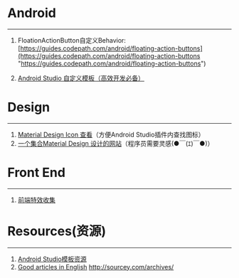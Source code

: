 # Android #
******
1. FloationActionButton自定义Behavior:[https://guides.codepath.com/android/floating-action-buttons](https://guides.codepath.com/android/floating-action-buttons "https://guides.codepath.com/android/floating-action-buttons")

2. [ Android Studio 自定义模板（高效开发必备）](http://robusttechhouse.com/tutorial-how-to-create-custom-android-code-templates/)





# Design #
******
1. [Material Design Icon 查看](https://design.google.com/icons/)（方便Android Studio插件内查找图标）
2. [一个集合Material Design 设计的网站](http://www.materialup.com/)（程序员需要灵感(●￣(ｴ)￣●)）

# Front End #
******
1. [前端特效收集](http://codepen.io/)



# Resources(资源) #
******
1. [Android Studio模板资源 ](https://github.com/gabrielemariotti/AndroidStudioTemplate)
2.  [Good articles in English](http://sourcey.com/archives/)  http://sourcey.com/archives/
